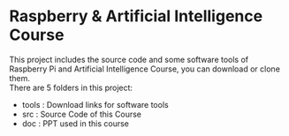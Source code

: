 # Raspberry & Artificial Intelligence Course 

This project includes the source code and some software tools of Raspberry Pi and Artificial Intelligence Course, you can download or clone them. \
There are 5 folders in this project: 
- tools : Download links for software tools 
- src : Source Code of this Course 
- doc : PPT used in this course 
